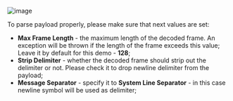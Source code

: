 ![image](https://img.tbqa.cloud/user-guide/integrations/tcp/tcp-handler-configuration-text.png)

To parse payload properly, please make sure that next values are set:
- **Max Frame Length** - the maximum length of the decoded frame. An exception will be thrown if the length of the frame exceeds this value; Leave it by default for this demo - **128**; 
- **Strip Delimiter** - whether the decoded frame should strip out the delimiter or not. Please check it to drop newline delimiter from the payload;
- **Message Separator** - specify it to **System Line Separator** - in this case newline symbol will be used as delimiter;
